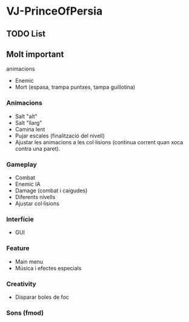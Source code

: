 # VJ-PrinceOfPersia

## TODO List

## Molt important
animacions
- Enemic
- Mort (espasa, trampa puntxes, tampa guillotina)

### Animacions
- Salt "alt"
- Salt "llarg"
- Camina lent
- Pujar escales (finalització del nivell)
- Ajustar les animacions a les col·lisions (continua corrent quan xoca contra una paret).

### Gameplay
- Combat
- Enemic IA
- Damage (combat i caigudes)
- Diferents nivells
- Ajustar col·lisions

### Interfície
- GUI

### Feature
- Main menu
- Música i efectes especials

### Creativity 
- Disparar boles de foc

### Sons (fmod)
